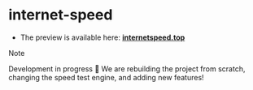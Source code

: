 # internet-speed
- The preview is available here: **[internetspeed.top](https://internetspeed.top/)**
> [!NOTE]
> Development in progress 🚀
> We are rebuilding the project from scratch, changing the speed test engine, and adding new features!
